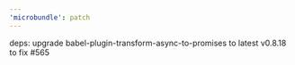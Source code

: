 ```yaml
---
'microbundle': patch
---
```


deps: upgrade babel-plugin-transform-async-to-promises to latest v0.8.18 to fix #565
